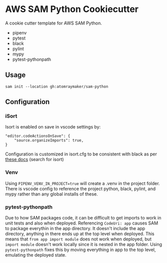 # AWS SAM Python Cookiecutter

A cookie cutter template for AWS SAM Python.

- pipenv
- pytest
- black
- pylint
- mypy
- pytest-pythonpath

## Usage

`sam init --location gh:atomraymaker/sam-python`

## Configuration

### iSort

Isort is enabled on save in vscode settings by:

```{json}
"editor.codeActionsOnSave": {
    "source.organizeImports": true,
}
```

Configuration is customized in isort.cfg to be consistent with black as per [these docs](https://black.readthedocs.io/en/stable/the_black_code_style.html) (search for isort)

### Venv

Using `PIPENV_VENV_IN_PROJECT=true` will create a .venv in the project folder. There is vscode config to reference the project python, black, pylint, and mypy rather than any global installs of these.

### pytest-pythonpath

Due to how SAM packages code, it can be difficult to get imports to work in unit tests and also when deployed. Referencing `CodeUri: app` causes SAM to package everythin in the app directory. It doesn't include the app directory, anything in there ends up at the top level when deployed. This means that `from app import module` does not work when deployed, but  `import module` doesn't work locally since it is nested in the app folder. Using `pytest-pythonpath` fixes this by moving everything in app to the top level, emulating the deployed state.
